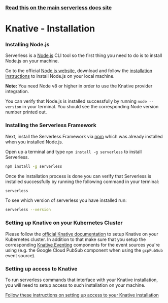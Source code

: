 <!--
title: Knative - Knative Guide - Installation | Serverless Framework
menuText: Installation
menuOrder: 2
description: How to install the Serverless Framework and start using the Knative provider integration
layout: Doc
-->

<!-- DOCS-SITE-LINK:START automatically generated  -->

### [Read this on the main serverless docs site](https://www.serverless.com/framework/docs/providers/knative/guide/installation/)

<!-- DOCS-SITE-LINK:END -->

# Knative - Installation

### Installing Node.js

Serverless is a [Node.js](https://nodejs.org) CLI tool so the first thing you need to do is to install Node.js on your machine.

Go to the official [Node.js website](https://nodejs.org), download and follow the [installation instructions](https://nodejs.org/en/download/) to install Node.js on your local machine.

**Note:** You need Node v8 or higher in order to use the Knative provider integration.

You can verify that Node.js is installed successfully by running `node --version` in your terminal. You should see the corresponding Node version number printed out.

### Installing the Serverless Framework

Next, install the Serverless Framework via [npm](https://npmjs.org) which was already installed when you installed Node.js.

Open up a terminal and type `npm install -g serverless` to install Serverless.

```bash
npm install -g serverless
```

Once the installation process is done you can verify that Serverless is installed successfully by running the following command in your terminal:

```bash
serverless
```

To see which version of serverless you have installed run:

```bash
serverless --version
```

### Setting up Knative on your Kubernetes Cluster

Please follow the [official Knative documentation](https://knative.dev/docs/install) to setup Knative on your Kubernetes cluster. In addition to that make sure that you setup the corresponding [Knative Eventing](https://knative.dev/docs/eventing) components for the event sources you're using (e.g. the Google Cloud PubSub component when using the `gcpPubSub` event source).

### Setting up access to Knative

To run serverless commands that interface with your Knative installation, you will need to setup access to such installation on your machine.

[Follow these instructions on setting up access to your Knative installation](./credentials.md)
